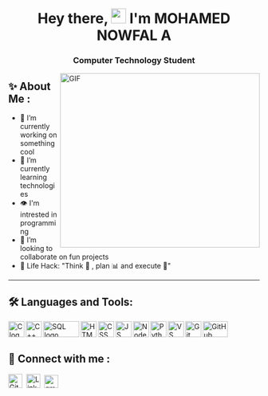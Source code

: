 <h1 align="center">Hey there, <img width="30px" src="https://media.tenor.com/images/3b388fe03da271d2674faf85eb7c3fcd/tenor.gif" />  I'm MOHAMED NOWFAL A</a></h1>
<h3 align="center">Computer Technology Student</h3>

<img align="right" alt="GIF" width="400" height="350" src="https://c.tenor.com/2uyENRmiUt0AAAAC/coding.gif" />

## ✨ About Me :
- 🔭 I’m currently working on something cool
- 🌱 I’m currently learning technologies 
- 👁️ I'm intrested in programming
- 👯 I’m looking to collaborate on fun projects
- 🎯 Life Hack: "Think 🤔 , plan 📊 and execute 🚀"

---

## 🛠 Languages and Tools:

<img align="left" height="32px" width="32px" alt="C logo" src="https://upload.wikimedia.org/wikipedia/commons/1/19/C_Logo.png">
<img align="left" height="32px" width="32px" alt="C++ logo" src="https://upload.wikimedia.org/wikipedia/commons/thumb/1/18/ISO_C%2B%2B_Logo.svg/1822px-ISO_C%2B%2B_Logo.svg.png">
<img align="left" height="32px" width="72px" alt="SQL logo" src="https://upload.wikimedia.org/wikipedia/commons/8/87/Sql_data_base_with_logo.png">
<img align="left" height="32px" width="32px" alt="HTML logo" src="https://bit.ly/3gP4Qgx">
<img align="left" height="32px" width="32px" alt="CSS logo" src="https://bit.ly/37iML7j">
<img align="left" height="32px" width="32px" alt="JS logo" src="https://bit.ly/3r1kzxY">
<img align="left" height="32px" width="32px" alt="Node.js logo" src="https://bit.ly/3rw9m8C">
<img align="left" height="32px" width="32px" alt="Python logo" src="https://bit.ly/3nk4bGw">
<img align="left" height="32px" width="32px" alt="VS Сode logo" src="https://bit.ly/3qZmQcU">
<img align="left" height="32px" width="32px" alt="Git logo" src="https://bit.ly/34ayuYn">
<img align="left" height="32px" width="50px" alt="GitHub logo" src="https://i.ibb.co/pKq7CXS/download-removebg-preview.png">

<br/>
<br/>

## 📲 Connect with me :
<p align="left">
  <a href="https://github.com/MDNOWFAL6121"><img alt="GitHub" title="GitHub" height="28" width="28" src="https://raw.githubusercontent.com/peterthehan/peterthehan/master/assets/github.svg"></a>&nbsp;
  <a href="https://www.linkedin.com/in/mohamednowfal09/"><img alt="LinkedIn" title="LinkedIn" height="28" width="28" src="https://raw.githubusercontent.com/peterthehan/peterthehan/master/assets/linkedin.svg"></a>&nbsp;
  <a href = "mailto:mohamednowfal.ct19@bitsathy.ac.in"><img alt="gmail" title="gmail" height="26" width="28" src="https://upload.wikimedia.org/wikipedia/commons/thumb/7/7e/Gmail_icon_%282020%29.svg/512px-Gmail_icon_%282020%29.svg.png"></a>&nbsp;
</p>
